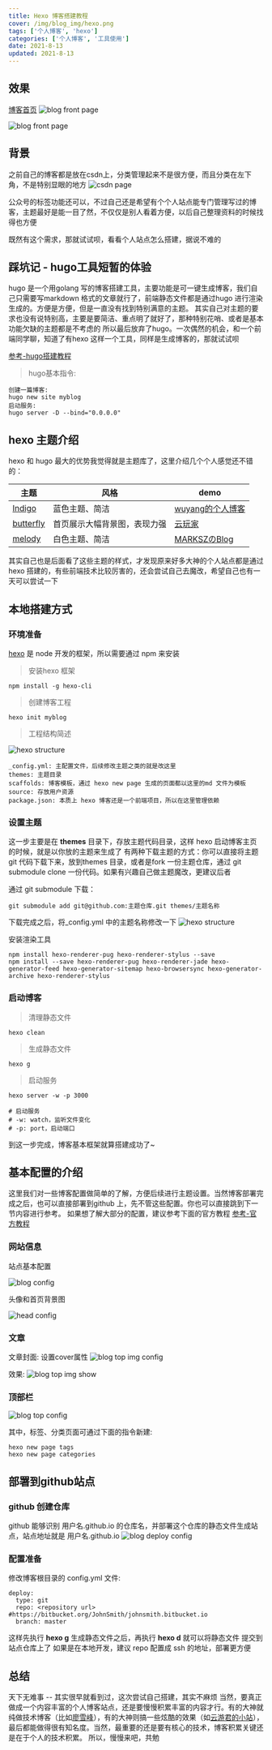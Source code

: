 ```yaml
---
title: Hexo 博客搭建教程
cover: /img/blog_img/hexo.png
tags: ['个人博客', 'hexo']
categories: ['个人博客', '工具使用']
date: 2021-8-13
updated: 2021-8-13
---
```


## 效果
[博客首页](https://smiecj.github.io/)
![blog front page](hexo_blog_01.png)

![blog front page](hexo_blog_12.png)

## 背景
之前自己的博客都是放在csdn上，分类管理起来不是很方便，而且分类在左下角，不是特别显眼的地方
![csdn page](hexo_blog_03.png)

公众号的标签功能还可以，不过自己还是希望有个个人站点能专门管理写过的博客，主题最好是能一目了然，不仅仅是别人看着方便，以后自己整理资料的时候找得也方便

既然有这个需求，那就试试呗，看看个人站点怎么搭建，据说不难的

## 踩坑记 - hugo工具短暂的体验
hugo 是一个用golang 写的博客搭建工具，主要功能是可一键生成博客，我们自己只需要写markdown 格式的文章就行了，前端静态文件都是通过hugo 进行渲染生成的。方便是方便，但是一直没有找到特别满意的主题。
其实自己对主题的要求也没有说特别高，主要是要简洁、重点明了就好了，那种特别花哨、或者是基本功能欠缺的主题都是不考虑的
所以最后放弃了hugo。一次偶然的机会，和一个前端同学聊，知道了有hexo 这样一个工具，同样是生成博客的，那就试试呗

[参考-hugo搭建教程](https://jeshs.github.io/2019/01/hugo%E6%90%AD%E5%BB%BA%E5%8D%9A%E5%AE%A2%E4%B8%80%E6%90%AD%E5%BB%BAhugo%E5%8D%9A%E5%AE%A2/)

>hugo基本指令:
```
创建一篇博客:
hugo new site myblog
启动服务:
hugo server -D --bind="0.0.0.0"
```

## hexo 主题介绍
hexo 和 hugo 最大的优势我觉得就是主题库了，这里介绍几个个人感觉还不错的：

主题 | 风格 | demo
-----| ----- | -----
[Indigo](https://github.com/yscoder/hexo-theme-indigo) | 蓝色主题、简洁 | [wuyang的个人博客](https://wuyang910217.github.io/)
[butterfly](https://github.com/jerryc127/hexo-theme-butterfly) | 首页展示大幅背景图，表现力强 | [云玩家](https://yunist.cn/)
[melody](https://github.com/Molunerfinn/hexo-theme-melody) | 白色主题、简洁 | [MARKSZのBlog](https://molunerfinn.com/)

其实自己也是后面看了这些主题的样式，才发现原来好多大神的个人站点都是通过 hexo 搭建的，有些前端技术比较厉害的，还会尝试自己去魔改，希望自己也有一天可以尝试一下

## 本地搭建方式
### 环境准备
[hexo](https://github.com/hexojs/hexo) 是 node 开发的框架，所以需要通过 npm 来安装

>安装hexo 框架
```
npm install -g hexo-cli
```

>创建博客工程
```
hexo init myblog
```

>工程结构简述

![hexo structure](hexo_blog_04.png)

```
_config.yml: 主配置文件，后续修改主题之类的就是改这里
themes: 主题目录
scaffolds: 博客模板，通过 hexo new page 生成的页面都以这里的md 文件为模板
source: 存放用户资源
package.json: 本质上 hexo 博客还是一个前端项目，所以在这里管理依赖
```

### 设置主题
这一步主要是在 **themes** 目录下，存放主题代码目录，这样 hexo 启动博客主页的时候，就是以你放的主题来生成了
有两种下载主题的方式：你可以直接将主题git 代码下载下来，放到themes 目录，或者是fork 一份主题仓库，通过 git submodule clone 一份代码。如果有兴趣自己做主题魔改，更建议后者

通过 git submodule 下载：
```
git submodule add git@github.com:主题仓库.git themes/主题名称
```

下载完成之后，将_config.yml 中的主题名称修改一下
![hexo structure](hexo_blog_05.png)

安装渲染工具
```
npm install hexo-renderer-pug hexo-renderer-stylus --save
npm install --save hexo-renderer-pug hexo-renderer-jade hexo-generator-feed hexo-generator-sitemap hexo-browsersync hexo-generator-archive hexo-renderer-stylus
```

### 启动博客

>清理静态文件

```
hexo clean
```

>生成静态文件

```
hexo g
```

>启动服务

```
hexo server -w -p 3000

# 启动服务
# -w: watch，监听文件变化
# -p: port，启动端口
```

到这一步完成，博客基本框架就算搭建成功了~

## 基本配置的介绍
这里我们对一些博客配置做简单的了解，方便后续进行主题设置。当然博客部署完成之后，也可以直接部署到github 上，先不管这些配置。你也可以直接跳到下一节内容进行参考。
如果想了解大部分的配置，建议参考下面的官方教程
[参考-官方教程](https://butterfly.js.org/posts/4aa8abbe)

### 网站信息
站点基本配置

![blog config](hexo_blog_06.png)

头像和首页背景图

![head config](hexo_blog_07.png)

### 文章
文章封面: 设置cover属性
![blog top img config](hexo_blog_08.png)

效果:
![blog top img show](hexo_blog_09.png)


### 顶部栏
![blog top config](hexo_blog_10.png)

其中，标签、分类页面可通过下面的指令新建:
```
hexo new page tags
hexo new page categories
```

## 部署到github站点

### github 创建仓库
github 能够识别 用户名.github.io 的仓库名，并部署这个仓库的静态文件生成站点，站点地址就是 用户名.github.io
![blog deploy config](hexo_blog_11.png)

### 配置准备
修改博客根目录的 config.yml 文件:
```
deploy:
  type: git
  repo: <repository url> #https://bitbucket.org/JohnSmith/johnsmith.bitbucket.io
  branch: master
```

这样先执行 **hexo g** 生成静态文件之后，再执行 **hexo d** 就可以将静态文件 提交到站点仓库上了
如果是在本地开发，建议 repo 配置成 ssh 的地址，部署更方便

## 总结
天下无难事 -- 其实很早就看到过，这次尝试自己搭建，其实不麻烦
当然，要真正做成一个内容丰富的个人博客站点，还是要慢慢积累丰富的内容才行。有的大神就纯做技术博客（比如[廖雪峰](https://www.liaoxuefeng.com/)），有的大神则搞一些炫酷的效果（如[云游君的小站](https://www.yunyoujun.cn/about/)），最后都能做得很有知名度。当然，最重要的还是要有核心的技术，博客积累关键还是在于个人的技术积累。
所以，慢慢来吧，共勉